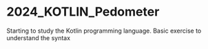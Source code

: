 # 2024_KOTLIN_Pedometer
Starting to study the Kotlin programming language. Basic exercise to understand the syntax

